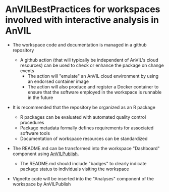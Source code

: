 # AnVILBestPractices for workspaces involved with interactive analysis in AnVIL

- The workspace code and documentation is managed in a github repository
    - A github action (that will typically be independent of AnVIL's cloud
resources) can be used to check or enhance the package on
change events
        - The action will "emulate" an AnVIL cloud environment by using
an endorsed container image
        - The action will also produce and register a Docker container
to ensure that the software employed in the workspace is runnable
in the future

- It is recommended that the repository be organized as an R package
    - R packages can be evaluated with automated quality control procedures
    - Package metadata formally defines requirements for associated software tools
    - Documentation of workspace resources can be standardized

- The README.md can be transformed into the workspace "Dashboard"
component using [AnVILPublish](https://bioconductor.org/packages/AnVILPublish).
    - The README.md should include "badges" to clearly indicate package status
to individuals visiting the workspace

- Vignette code will be inserted into the "Analyses" component of
the workspace by AnVILPublish
